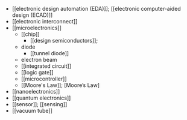 - [[electronic design automation (EDA)]]; [[electronic computer-aided design (ECAD)]]
- [[electronic interconnect]]
- [[microelectronics]]
    - [[chip]]
        - [[design semiconductors]];
    - diode
        - [[tunnel diode]]
    - electron beam
    - [[integrated circuit]]
    - [[logic gate]]
    - [[microcontroller]]
    - [[Moore's Law]]; [Moore’s Law]
- [[nanoelectronics]]
- [[quantum electronics]]
- [[sensor]]; [[sensing]]
- [[vacuum tube]]
